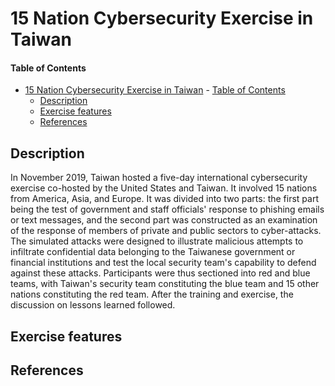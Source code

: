 # 15 Nation Cybersecurity Exercise in Taiwan

#### Table of Contents 
<!-- START doctoc generated TOC please keep comment here to allow auto update -->
<!-- DON'T EDIT THIS SECTION, INSTEAD RE-RUN doctoc TO UPDATE -->


- [15 Nation Cybersecurity Exercise in Taiwan](#15-nation-cybersecurity-exercise-in-taiwan)
      - [Table of Contents](#table-of-contents)
  - [Description](#description)
  - [Exercise features](#exercise-features)
  - [References](#references)

<!-- END doctoc generated TOC please keep comment here to allow auto update -->

## Description 
In November 2019, Taiwan hosted a five-day international cybersecurity exercise co-hosted by the United States and Taiwan. It involved 15 nations from America, Asia, and Europe. It was divided into two parts: the first part being the test of government and staff officials' response to phishing emails or text messages, and the second part was constructed as an examination of the response of members of private and public sectors to cyber-attacks. The simulated attacks were designed to illustrate malicious attempts to infiltrate confidential data belonging to the Taiwanese government or financial institutions and test the local security team's capability to defend against these attacks. Participants were thus sectioned into red and blue teams, with Taiwan's security team constituting the blue team and 15 other nations constituting the red team. After the training and exercise, the discussion on lessons learned followed.

## Exercise features

## References